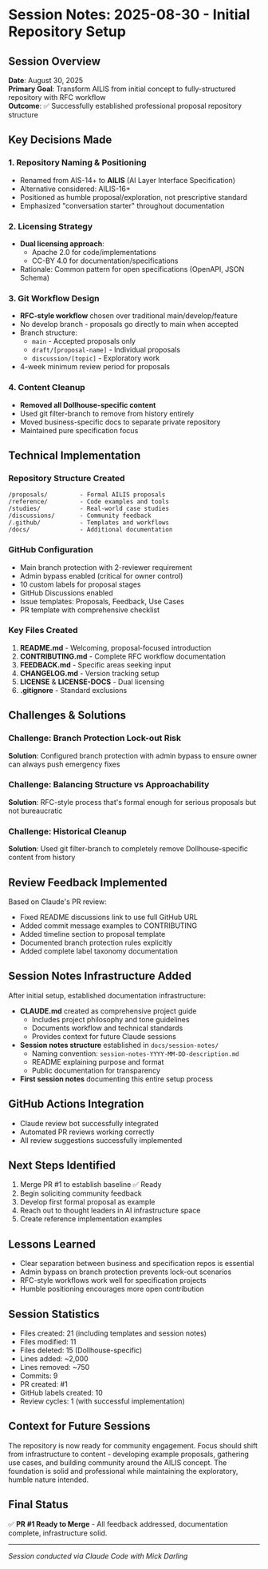 # Session Notes: 2025-08-30 - Initial Repository Setup

## Session Overview
**Date**: August 30, 2025  
**Primary Goal**: Transform AILIS from initial concept to fully-structured repository with RFC workflow  
**Outcome**: ✅ Successfully established professional proposal repository structure

## Key Decisions Made

### 1. Repository Naming & Positioning
- Renamed from AIS-14+ to **AILIS** (AI Layer Interface Specification)
- Alternative considered: AILIS-16+
- Positioned as humble proposal/exploration, not prescriptive standard
- Emphasized "conversation starter" throughout documentation

### 2. Licensing Strategy
- **Dual licensing approach**:
  - Apache 2.0 for code/implementations
  - CC-BY 4.0 for documentation/specifications
- Rationale: Common pattern for open specifications (OpenAPI, JSON Schema)

### 3. Git Workflow Design
- **RFC-style workflow** chosen over traditional main/develop/feature
- No develop branch - proposals go directly to main when accepted
- Branch structure:
  - `main` - Accepted proposals only
  - `draft/[proposal-name]` - Individual proposals
  - `discussion/[topic]` - Exploratory work
- 4-week minimum review period for proposals

### 4. Content Cleanup
- **Removed all Dollhouse-specific content**
- Used git filter-branch to remove from history entirely
- Moved business-specific docs to separate private repository
- Maintained pure specification focus

## Technical Implementation

### Repository Structure Created
```
/proposals/         - Formal AILIS proposals
/reference/         - Code examples and tools
/studies/           - Real-world case studies
/discussions/       - Community feedback
/.github/           - Templates and workflows
/docs/              - Additional documentation
```

### GitHub Configuration
- Main branch protection with 2-reviewer requirement
- Admin bypass enabled (critical for owner control)
- 10 custom labels for proposal stages
- GitHub Discussions enabled
- Issue templates: Proposals, Feedback, Use Cases
- PR template with comprehensive checklist

### Key Files Created
1. **README.md** - Welcoming, proposal-focused introduction
2. **CONTRIBUTING.md** - Complete RFC workflow documentation
3. **FEEDBACK.md** - Specific areas seeking input
4. **CHANGELOG.md** - Version tracking setup
5. **LICENSE** & **LICENSE-DOCS** - Dual licensing
6. **.gitignore** - Standard exclusions

## Challenges & Solutions

### Challenge: Branch Protection Lock-out Risk
**Solution**: Configured branch protection with admin bypass to ensure owner can always push emergency fixes

### Challenge: Balancing Structure vs Approachability
**Solution**: RFC-style process that's formal enough for serious proposals but not bureaucratic

### Challenge: Historical Cleanup
**Solution**: Used git filter-branch to completely remove Dollhouse-specific content from history

## Review Feedback Implemented
Based on Claude's PR review:
- Fixed README discussions link to use full GitHub URL
- Added commit message examples to CONTRIBUTING
- Added timeline section to proposal template
- Documented branch protection rules explicitly
- Added complete label taxonomy documentation

## Session Notes Infrastructure Added
After initial setup, established documentation infrastructure:
- **CLAUDE.md** created as comprehensive project guide
  - Includes project philosophy and tone guidelines
  - Documents workflow and technical standards
  - Provides context for future Claude sessions
- **Session notes structure** established in `docs/session-notes/`
  - Naming convention: `session-notes-YYYY-MM-DD-description.md`
  - README explaining purpose and format
  - Public documentation for transparency
- **First session notes** documenting this entire setup process

## GitHub Actions Integration
- Claude review bot successfully integrated
- Automated PR reviews working correctly
- All review suggestions successfully implemented

## Next Steps Identified
1. Merge PR #1 to establish baseline ✅ Ready
2. Begin soliciting community feedback
3. Develop first formal proposal as example
4. Reach out to thought leaders in AI infrastructure space
5. Create reference implementation examples

## Lessons Learned
- Clear separation between business and specification repos is essential
- Admin bypass on branch protection prevents lock-out scenarios
- RFC-style workflows work well for specification projects
- Humble positioning encourages more open contribution

## Session Statistics
- Files created: 21 (including templates and session notes)
- Files modified: 11
- Files deleted: 15 (Dollhouse-specific)
- Lines added: ~2,000
- Lines removed: ~750
- Commits: 9
- PR created: #1
- GitHub labels created: 10
- Review cycles: 1 (with successful implementation)

## Context for Future Sessions
The repository is now ready for community engagement. Focus should shift from infrastructure to content - developing example proposals, gathering use cases, and building community around the AILIS concept. The foundation is solid and professional while maintaining the exploratory, humble nature intended.

## Final Status
✅ **PR #1 Ready to Merge** - All feedback addressed, documentation complete, infrastructure solid.

---
*Session conducted via Claude Code with Mick Darling*
